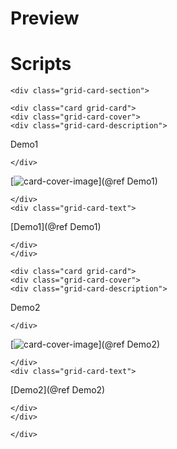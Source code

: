# Preview

# Scripts


```@raw html
<div class="grid-card-section">
```

```@raw html
<div class="card grid-card">
<div class="grid-card-cover">
<div class="grid-card-description">
```
Demo1
```@raw html
</div>
```
[![card-cover-image](covers/democards_logo.svg)](@ref Demo1)
```@raw html
</div>
<div class="grid-card-text">
```

[Demo1](@ref Demo1)

```@raw html
</div>
</div>
```

```@raw html
<div class="card grid-card">
<div class="grid-card-cover">
<div class="grid-card-description">
```
Demo2
```@raw html
</div>
```
[![card-cover-image](covers/demo2.svg)](@ref Demo2)
```@raw html
</div>
<div class="grid-card-text">
```

[Demo2](@ref Demo2)

```@raw html
</div>
</div>
```



```@raw html
</div>
```

